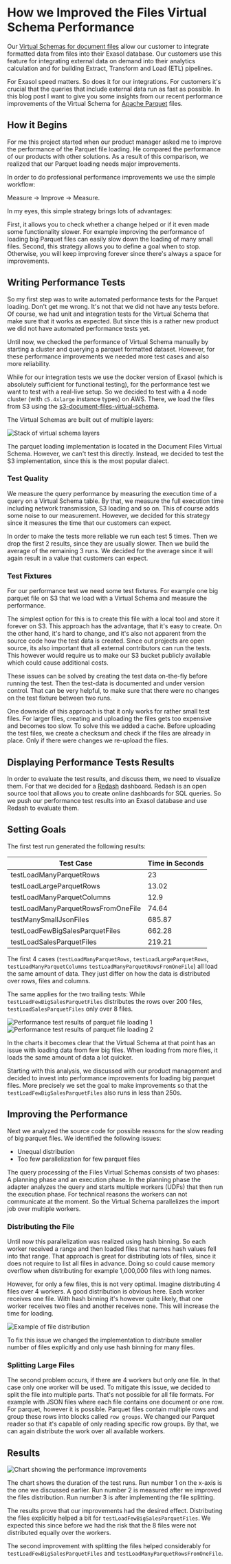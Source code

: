 # How we Improved the Files Virtual Schema Performance

Our [Virtual Schemas for document files](https://github.com/exasol/virtual-schema-common-document-files) allow our customer to integrate formatted data from files into their Exasol database. Our customers use this feature for integrating external data on demand into their analytics calculation and for building Extract, Transform and Load (ETL) pipelines.

For Exasol speed matters. So does it for our integrations. For customers it's crucial that the queries that include external data run as fast as possible. In this blog post I want to give you some insights from our recent performance improvements of the Virtual Schema for [Apache Parquet](https://parquet.apache.org/) files.

## How it Begins

For me this project started when our product manager asked me to improve the performance of the Parquet file loading. He compared the performance of our products with other solutions. As a result of this comparison, we realized that our Parquet loading needs major improvements.

In order to do professional performance improvements we use the simple workflow:

Measure &#8594; Improve &#8594; Measure.

In my eyes, this simple strategy brings lots of advantages:

First, it allows you to check whether a change helped or if it even made some functionality slower. For example improving the performance of loading big Parquet files can easily slow down the loading of many small files. Second, this strategy allows you to define a goal when to stop. Otherwise, you will keep improving forever since there's always a space for improvements.

## Writing Performance Tests

So my first step was to write automated performance tests for the Parquet loading. Don't get me wrong. It's not that we did not have any tests before. Of course, we had unit and integration tests for the Virtual Schema that make sure that it works as expected. But since this is a rather new product we did not have automated performance tests yet.

Until now, we checked the performance of Virtual Schema manually by starting a cluster and querying a parquet formatted dataset. However, for these performance improvements we needed more test cases and also more reliability.

While for our integration tests we use the docker version of Exasol (which is absolutely sufficient for functional testing), for the performance test we want to test with a real-live setup. So we decided to test with a 4 node cluster (with `c5.4xlarge` instance types) on AWS. There, we load the files from S3 using the [s3-document-files-virtual-schema](https://github.com/exasol/s3-document-files-virtual-schema).

The Virtual Schemas are built out of multiple layers:

![Stack of virtual schema layers](vsDocStack.png)

The parquet loading implementation is located in the Document Files Virtual Schema. However, we can't test this directly. Instead, we decided to test the S3 implementation, since this is the most popular dialect.

### Test Quality

We measure the query performance by measuring the execution time of a query on a Virtual Schema table. By that, we measure the full execution time including network transmission, S3 loading and so on. This of course adds some noise to our measurement. However, we decided for this strategy since it measures the time that our customers can expect.

In order to make the tests more reliable we run each test 5 times. Then we drop the first 2 results, since they are usually slower. Then we build the average of the remaining 3 runs. We decided for the average since it will again result in a value that customers can expect.

### Test Fixtures

For our performance test we need some test fixtures. For example one big parquet file on S3 that we load with a Virtual Schema and measure the performance.

The simplest option for this is to create this file with a local tool and store it forever on S3. This approach has the advantage, that it's easy to create. On the other hand, it's hard to change, and it's also not apparent from the source code how the test data is created. Since out projects are open source, its also important that all external contributors can run the tests. This however would require us to make our S3 bucket publicly available which could cause additional costs.

These issues can be solved by creating the test data on-the-fly before running the test. Then the test-data is documented and under version control. That can be very helpful, to make sure that there were no changes on the test fixture between two runs.

One downside of this approach is that it only works for rather small test files. For larger files, creating and uploading the files gets too expensive and becomes too slow. To solve this we added a cache. Before uploading the test files, we create a checksum and check if the files are already in place. Only if there were changes we re-upload the files.

## Displaying Performance Tests Results

In order to evaluate the test results, and discuss them, we need to visualize them. For that we decided for a [Redash](https://redash.io/) dashboard. Redash is an open source tool that allows you to create online dashboards for SQL queries. So we push our performance test results into an Exasol database and use Redash to evaluate them.

## Setting Goals

The first test run generated the following results:

| Test Case                          | Time in Seconds |
|------------------------------------|-----------|
| testLoadManyParquetRows            | 23        |
| testLoadLargeParquetRows           | 13.02     |
| testLoadManyParquetColumns         | 12.9      |
| testLoadManyParquetRowsFromOneFile | 74.64     |
| testManySmallJsonFiles             | 685.87    |
| testLoadFewBigSalesParquetFiles    | 662.28    |
| testLoadSalesParquetFiles          | 219.21    |

The first 4 cases (`testLoadManyParquetRows`, `testLoadLargeParquetRows`, `testLoadManyParquetColumns` `testLoadManyParquetRowsFromOneFile`) all load the same amount of data. They just differ on how the data is distributed over rows, files and columns.

The same applies for the two trailing tests: While `testLoadFewBigSalesParquetFiles` distributes the rows over 200 files, `testLoadSalesParquetFiles` only over 8 files.

![Performance test results of parquet file loading 1](slowParquetTestResults1.png)
![Performance test results of parquet file loading 2](slowParquetTestResults2.png)

In the charts it becomes clear that the Virtual Schema at that point has an issue with loading data from few big files. When loading from more files, it loads the same amount of data a lot quicker.

Starting with this analysis, we discussed with our product management and decided to invest into performance improvements for loading big parquet files. More precisely we set the goal to make improvements so that the `testLoadFewBigSalesParquetFiles` also runs in less than 250s.

## Improving the Performance

Next we analyzed the source code for possible reasons for the slow reading of big parquet files. We identified the following issues:

* Unequal distribution
* Too few parallelization for few parquet files

The query processing of the Files Virtual Schemas consists of two phases: A planning phase and an execution phase. In the planning phase the adapter analyzes the query and starts multiple workers (UDFs) that then run the execution phase. For technical reasons the workers can not communicate at the moment. So the Virtual Schema parallelizes the import job over multiple workers.

### Distributing the File

Until now this parallelization was realized using hash binning. So each worker received a range and then loaded files that names hash values fell into that range. That approach is great for distributing lots of files, since it does not require to list all files in advance. Doing so could cause memory overflow when distributing for example 1,000,000 files with long names.

However, for only a few files, this is not very optimal.
Imagine distributing 4 files over 4 workers. A good distribution is obvious here. Each worker receives one file. With hash binning it's however quite likely, that one worker receives two files and another receives none. This will increase the time for loading.

![Example of file distribution](fileDistribution.png)

To fix this issue we changed the implementation to distribute smaller number of files explicitly and only use hash binning for many files.

### Splitting Large Files

The second problem occurs, if there are 4 workers but only one file. In that case only one worker will be used. To mitigate this issue, we decided to split the file into multiple parts. That's not possible for all file formats. For example with JSON files where each file contains one document or one row. For parquet, however it is possible. Parquet files contain multiple rows and group these rows into blocks called `row groups`. We changed our Parquet reader so that it's capable of only reading specific row groups. By that, we can again distribute the work over all available workers.

## Results

![Chart showing the performance improvements](results.png)

The chart shows the duration of the test runs. Run number 1 on the x-axis is the one we discussed earlier. Run number 2 is measured after we improved the files distribution. Run number 3 is after implementing the file splitting.

The results prove that our improvements had the desired effect. Distributing the files explicitly helped a bit for `testLoadFewBigSalesParquetFiles`. We expected this since before we had the risk that the 8 files were not distributed equally over the workers.

The second improvement with splitting the files helped considerably for `testLoadFewBigSalesParquetFiles` and `testLoadManyParquetRowsFromOneFile`.